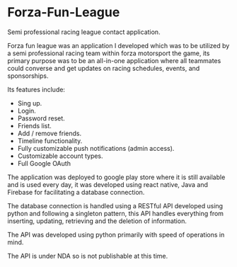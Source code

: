 # Forza-Fun-League
Semi professional racing league contact application.


Forza fun league was an application I developed which was to be utilized by a semi professional racing team within forza motorsport the game, its primary purpose was to be an all-in-one application where all teammates could converse and get updates on racing schedules, events, and sponsorships.

Its features include:

*	Sing up.
*	Login.
*	Password reset.
*	Friends list.
*	Add / remove friends.
*	Timeline functionality.
*	Fully customizable push notifications (admin access).
*	Customizable account types.
*	Full Google OAuth

The application was deployed to google play store where it is still available and is used every day, it was developed using react native, Java and Firebase for facilitating a database connection.

The database connection is handled using a RESTful API developed using python and following a singleton pattern, this API handles everything from inserting, updating, retrieving and the deletion of information.

The API was developed using python primarily with speed of operations in mind.

The API is under NDA so is not publishable at this time.
